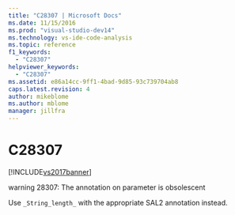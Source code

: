 ```yaml
---
title: "C28307 | Microsoft Docs"
ms.date: 11/15/2016
ms.prod: "visual-studio-dev14"
ms.technology: vs-ide-code-analysis
ms.topic: reference
f1_keywords: 
  - "C28307"
helpviewer_keywords: 
  - "C28307"
ms.assetid: e86a14cc-9ff1-4bad-9d85-93c739704ab8
caps.latest.revision: 4
author: mikeblome
ms.author: mblome
manager: jillfra
---
```

# C28307
[!INCLUDE[vs2017banner](../includes/vs2017banner.md)]

warning 28307: The annotation on parameter is obsolescent  
  
 Use `_String_length_` with the appropriate SAL2 annotation instead.
